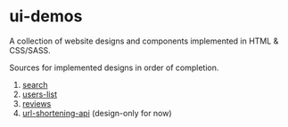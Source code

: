 # ui-demos
A collection of website designs and components implemented in HTML &amp; CSS/SASS.  
  
Sources for implemented designs in order of completion.

1. [search](https://www.uidesigndaily.com/posts/figma-search-tags-dark-mode-day-1487)
2. [users-list](https://www.uidesigndaily.com/posts/figma-users-list-card-day-1542)
3. [reviews](https://www.uidesigndaily.com/posts/figma-reviews-day-1573)
4. [url-shortening-api](https://www.frontendmentor.io/challenges/url-shortening-api-landing-page-2ce3ob-G) (design-only for now)